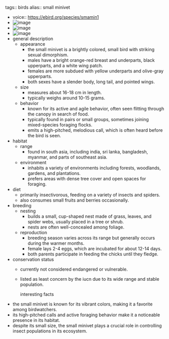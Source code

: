 tags:: birds
alias:: small minivet

- voice:: https://ebird.org/species/smamin1
- ![image](https://ipfs.io/ipfs/QmcnAAYf71ZCTCo4p1FmFPS26h6pjnveY32TVszLQvPjZb)
- ![image](https://ipfs.io/ipfs/QmcqXhsNkR918pgUrtZr3o98ZbdwvGqxrBvv6fguB54KuE)
- ![image](https://ipfs.io/ipfs/Qmc4xgT4ohpL83SEiBCMomfdBvPdxp2rnFCpTPf8aEaRo7)
- general description
	- appearance
		- the small minivet is a brightly colored, small bird with striking sexual dimorphism.
		- males have a bright orange-red breast and underparts, black upperparts, and a white wing patch.
		- females are more subdued with yellow underparts and olive-gray upperparts.
		- both sexes have a slender body, long tail, and pointed wings.
	- size
		- measures about 16-18 cm in length.
		- typically weighs around 10-15 grams.
	- behavior
		- known for its active and agile behavior, often seen flitting through the canopy in search of food.
		- typically found in pairs or small groups, sometimes joining mixed-species foraging flocks.
		- emits a high-pitched, melodious call, which is often heard before the bird is seen.
- habitat
	- range
		- found in south asia, including india, sri lanka, bangladesh, myanmar, and parts of southeast asia.
	- environment
		- inhabits a variety of environments including forests, woodlands, gardens, and plantations.
		- prefers areas with dense tree cover and open spaces for foraging.
- diet
	- primarily insectivorous, feeding on a variety of insects and spiders.
	- also consumes small fruits and berries occasionally.
- breeding
	- nesting
		- builds a small, cup-shaped nest made of grass, leaves, and spider webs, usually placed in a tree or shrub.
		- nests are often well-concealed among foliage.
	- reproduction
		- breeding season varies across its range but generally occurs during the warmer months.
		- female lays 2-4 eggs, which are incubated for about 12-14 days.
		- both parents participate in feeding the chicks until they fledge.
- conservation status
	- currently not considered endangered or vulnerable.
	- listed as least concern by the iucn due to its wide range and stable population.
	  
	  interesting facts
- the small minivet is known for its vibrant colors, making it a favorite among birdwatchers.
- its high-pitched calls and active foraging behavior make it a noticeable presence in its habitat.
- despite its small size, the small minivet plays a crucial role in controlling insect populations in its ecosystem.